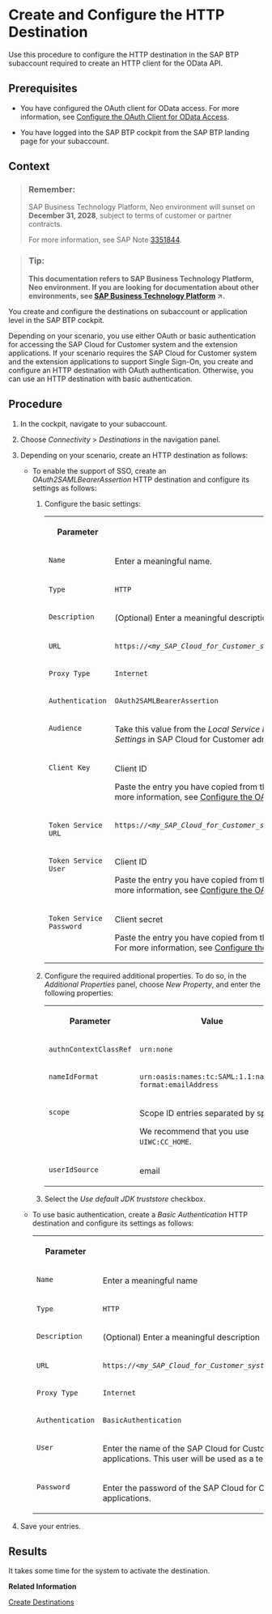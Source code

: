 <!-- loio929294823bc44614ba2034662f043793 -->

# Create and Configure the HTTP Destination

Use this procedure to configure the HTTP destination in the SAP BTP subaccount required to create an HTTP client for the OData API.



## Prerequisites

-   You have configured the OAuth client for OData access. For more information, see [Configure the OAuth Client for OData Access](configure-the-oauth-client-for-odata-access-0ac0dc9.md).

-   You have logged into the SAP BTP cockpit from the SAP BTP landing page for your subaccount.



## Context

> ### Remember:  
> SAP Business Technology Platform, Neo environment will sunset on **December 31, 2028**, subject to terms of customer or partner contracts.
> 
> For more information, see SAP Note [3351844](https://launchpad.support.sap.com/#/notes/3351844).

> ### Tip:  
> **This documentation refers to SAP Business Technology Platform, Neo environment. If you are looking for documentation about other environments, see [SAP Business Technology Platform](https://help.sap.com/viewer/65de2977205c403bbc107264b8eccf4b/Cloud/en-US/6a2c1ab5a31b4ed9a2ce17a5329e1dd8.html "SAP Business Technology Platform (SAP BTP) is an integrated offering comprised of four technology portfolios: database and data management, application development and integration, analytics, and intelligent technologies. The platform offers users the ability to turn data into business value, compose end-to-end business processes, and build and extend SAP applications quickly.") :arrow_upper_right:.**

You create and configure the destinations on subaccount or application level in the SAP BTP cockpit.

Depending on your scenario, you use either OAuth or basic authentication for accessing the SAP Cloud for Customer system and the extension applications. If your scenario requires the SAP Cloud for Customer system and the extension applications to support Single Sign-On, you create and configure an HTTP destination with OAuth authentication. Otherwise, you can use an HTTP destination with basic authentication.



## Procedure

1.  In the cockpit, navigate to your subaccount.

2.  Choose *Connectivity* \> *Destinations* in the navigation panel.

3.  Depending on your scenario, create an HTTP destination as follows:

    -   To enable the support of SSO, create an *OAuth2SAMLBearerAssertion* HTTP destination and configure its settings as follows:
        1.  Configure the basic settings:


            <table>
            <tr>
            <th valign="top">

            Parameter


            
            </th>
            <th valign="top">

            Value


            
            </th>
            </tr>
            <tr>
            <td valign="top">
            
            `Name`


            
            </td>
            <td valign="top">
            
            Enter a meaningful name.


            
            </td>
            </tr>
            <tr>
            <td valign="top">
            
            `Type`


            
            </td>
            <td valign="top">
            
            `HTTP`


            
            </td>
            </tr>
            <tr>
            <td valign="top">
            
            `Description`


            
            </td>
            <td valign="top">
            
            \(Optional\) Enter a meaningful description.


            
            </td>
            </tr>
            <tr>
            <td valign="top">
            
            `URL`


            
            </td>
            <td valign="top">
            
            <code>https://<i class="varname">&lt;my_SAP_Cloud_for_Customer_system_name&gt;</i>.crm.ondemand.com/sap/c4c/odata/v1/c4codata</code>


            
            </td>
            </tr>
            <tr>
            <td valign="top">
            
            `Proxy Type`


            
            </td>
            <td valign="top">
            
            `Internet`


            
            </td>
            </tr>
            <tr>
            <td valign="top">
            
            `Authentication`


            
            </td>
            <td valign="top">
            
            `OAuth2SAMLBearerAssertion`


            
            </td>
            </tr>
            <tr>
            <td valign="top">
            
            `Audience`


            
            </td>
            <td valign="top">
            
            Take this value from the *Local Service Provider* field in *Configure Single Sign-On* under *General Settings* in SAP Cloud for Customer administration view.


            
            </td>
            </tr>
            <tr>
            <td valign="top">
            
            `Client Key`


            
            </td>
            <td valign="top">
            
            Client ID

            Paste the entry you have copied from the *Client ID* field when configuring the OAuth client. For more information, see [Configure the OAuth Client for OData Access](configure-the-oauth-client-for-odata-access-0ac0dc9.md).


            
            </td>
            </tr>
            <tr>
            <td valign="top">
            
            `Token Service URL`


            
            </td>
            <td valign="top">
            
            <code>https://<i class="varname">&lt;my_SAP_Cloud_for_Customer_system_name&gt;</i>.crm.ondemand.com/sap/bc/sec/oauth2/token</code>


            
            </td>
            </tr>
            <tr>
            <td valign="top">
            
            `Token Service User`


            
            </td>
            <td valign="top">
            
            Client ID

            Paste the entry you have copied from the *Client ID* field when configuring the OAuth client. For more information, see [Configure the OAuth Client for OData Access](configure-the-oauth-client-for-odata-access-0ac0dc9.md).


            
            </td>
            </tr>
            <tr>
            <td valign="top">
            
            `Token Service Password`


            
            </td>
            <td valign="top">
            
            Client secret

            Paste the entry you have copied from the *Client Secret* field when configuring the OAuth client. For more information, see [Configure the OAuth Client for OData Access](configure-the-oauth-client-for-odata-access-0ac0dc9.md).


            
            </td>
            </tr>
            </table>
            
        2.  Configure the required additional properties. To do so, in the *Additional Properties* panel, choose *New Property*, and enter the following properties:


            <table>
            <tr>
            <th valign="top">

            Parameter


            
            </th>
            <th valign="top">

            Value


            
            </th>
            </tr>
            <tr>
            <td valign="top">
            
            `authnContextClassRef`


            
            </td>
            <td valign="top">
            
            `urn:none` 


            
            </td>
            </tr>
            <tr>
            <td valign="top">
            
            `nameIdFormat`


            
            </td>
            <td valign="top">
            
            `urn:oasis:names:tc:SAML:1.1:nameid-format:emailAddress` 


            
            </td>
            </tr>
            <tr>
            <td valign="top">
            
            `scope`


            
            </td>
            <td valign="top">
            
            Scope ID entries separated by space.

            We recommend that you use `UIWC:CC_HOME`.


            
            </td>
            </tr>
            <tr>
            <td valign="top">
            
            `userIdSource`


            
            </td>
            <td valign="top">
            
            email


            
            </td>
            </tr>
            </table>
            
        3.  Select the *Use default JDK truststore* checkbox.

    -   To use basic authentication, create a *Basic Authentication* HTTP destination and configure its settings as follows:


        <table>
        <tr>
        <th valign="top">

        Parameter


        
        </th>
        <th valign="top">

        Value


        
        </th>
        </tr>
        <tr>
        <td valign="top">
        
        `Name`


        
        </td>
        <td valign="top">
        
        Enter a meaningful name


        
        </td>
        </tr>
        <tr>
        <td valign="top">
        
        `Type`


        
        </td>
        <td valign="top">
        
        `HTTP`


        
        </td>
        </tr>
        <tr>
        <td valign="top">
        
        `Description` 


        
        </td>
        <td valign="top">
        
        \(Optional\) Enter a meaningful description


        
        </td>
        </tr>
        <tr>
        <td valign="top">
        
        `URL`


        
        </td>
        <td valign="top">
        
        <code>https://<i class="varname">&lt;my_SAP_Cloud_for_Customer_system_name&gt;</i>.crm.ondemand.com/sap/c4c/odata/v1/c4codata</code>


        
        </td>
        </tr>
        <tr>
        <td valign="top">
        
        `Proxy Type`


        
        </td>
        <td valign="top">
        
        `Internet`


        
        </td>
        </tr>
        <tr>
        <td valign="top">
        
        `Authentication`


        
        </td>
        <td valign="top">
        
        `BasicAuthentication`


        
        </td>
        </tr>
        <tr>
        <td valign="top">
        
        `User`


        
        </td>
        <td valign="top">
        
        Enter the name of the SAP Cloud for Customer user who should have access to the extension applications. This user will be used as a technical user.


        
        </td>
        </tr>
        <tr>
        <td valign="top">
        
        `Password`


        
        </td>
        <td valign="top">
        
        Enter the password of the SAP Cloud for Customer user who should have access to the extension applications.


        
        </td>
        </tr>
        </table>
        

4.  Save your entries.




## Results

It takes some time for the system to activate the destination.

**Related Information**  


[Create Destinations](https://help.sap.com/viewer/cca91383641e40ffbe03bdc78f00f681/Cloud/en-US/1e110da0ddd8453aaf5aed2485d84f25.html)

